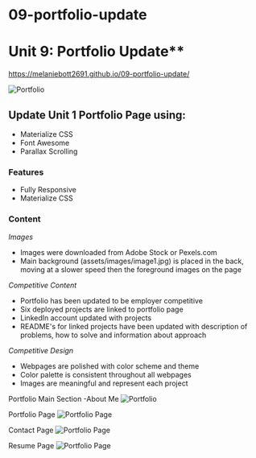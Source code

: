 # 09-portfolio-update

# Unit 9: Portfolio Update**

 https://melaniebott2691.github.io/09-portfolio-update/

![Portfolio](/assets/images/screenshot.png)


## **Update Unit 1 Portfolio Page using:**

* Materialize CSS
* Font Awesome
* Parallax Scrolling

### **Features**
- Fully Responsive
- Materialize CSS

### **Content**

*Images*
- Images were downloaded from Adobe Stock or Pexels.com
- Main background (assets/images/image1.jpg) is placed in the back, moving at a slower speed then the foreground images on the page

*Competitive Content*
- Portfolio has been updated to be employer competitive
- Six deployed projects are linked to portfolio page
- LinkedIn account updated with projects
- README's for linked projects have been updated with description of problems, how to solve and information about approach

*Competitive Design*
- Webpages are polished with color scheme and theme
- Color palette is consistent throughout all webpages
- Images are meaningful and represent each project

Portfolio Main Section -About Me
![Portfolio](/assets/images/portfoliowebpage.png)

Portfolio Page
![Portfolio Page](/assets/images/portfoliopage.png)

Contact Page
![Portfolio Page](/assets/images/contactpage.png)

Resume Page
![Portfolio Page](/assets/images/resumepage.png)


